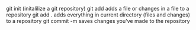 git init (initalilize a git repository)
git add <filename> adds a file or changes in a file to a repository
git add . adds everything in current directory (files and changes) to a repository
git commit -m <message> saves changes you've made to the repository 